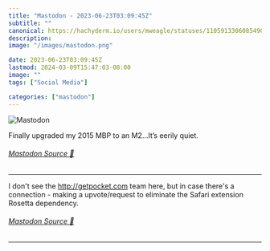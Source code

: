 ```yaml
---
title: "Mastodon - 2023-06-23T03:09:45Z"
subtitle: ""
canonical: https://hachyderm.io/users/mweagle/statuses/110591330608549096
description:
image: "/images/mastodon.png"

date: 2023-06-23T03:09:45Z
lastmod: 2024-03-09T15:47:03-08:00
image: ""
tags: ["Social Media"]

categories: ["mastodon"]
---
```

![Mastodon](/images/mastodon.png)

<p>Finally upgraded my 2015 MBP to an M2…It’s eerily quiet.</p>


###### [Mastodon Source 🐘](https://hachyderm.io/@mweagle/110591330608549096)

___

<p>I don&#39;t see the <a href="http://getpocket.com" target="_blank" rel="nofollow noopener noreferrer" translate="no"><span class="invisible">http://</span><span class="">getpocket.com</span><span class="invisible"></span></a> team here, but in case there&#39;s a connection - making a upvote/request to eliminate the Safari extension Rosetta dependency.</p>


###### [Mastodon Source 🐘](https://hachyderm.io/@mweagle/110594345510147759)

___

